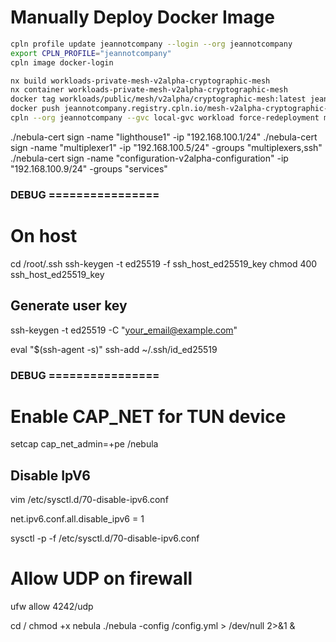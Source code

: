
# Manually Deploy Docker Image

```bash
cpln profile update jeannotcompany --login --org jeannotcompany
export CPLN_PROFILE="jeannotcompany"
cpln image docker-login
```

```bash
nx build workloads-private-mesh-v2alpha-cryptographic-mesh
nx container workloads-private-mesh-v2alpha-cryptographic-mesh
docker tag workloads/public/mesh/v2alpha/cryptographic-mesh:latest jeannotcompany.registry.cpln.io/mesh-v2alpha-cryptographic-mesh:JC-123
docker push jeannotcompany.registry.cpln.io/mesh-v2alpha-cryptographic-mesh:JC-123
cpln --org jeannotcompany --gvc local-gvc workload force-redeployment mesh-v2alpha-cryptographic-mesh
```



./nebula-cert sign -name "lighthouse1" -ip "192.168.100.1/24"
./nebula-cert sign -name "multiplexer1" -ip "192.168.100.5/24" -groups "multiplexers,ssh"
./nebula-cert sign -name "configuration-v2alpha-configuration" -ip "192.168.100.9/24" -groups "services"




### DEBUG ================
# On host
cd /root/.ssh
ssh-keygen -t ed25519 -f ssh_host_ed25519_key
chmod 400 ssh_host_ed25519_key

## Generate user key
ssh-keygen -t ed25519 -C "your_email@example.com"

eval "$(ssh-agent -s)"
ssh-add ~/.ssh/id_ed25519

### DEBUG ================


# Enable CAP_NET for TUN device
setcap cap_net_admin=+pe /nebula


## Disable IpV6
vim /etc/sysctl.d/70-disable-ipv6.conf

net.ipv6.conf.all.disable_ipv6 = 1

sysctl -p -f /etc/sysctl.d/70-disable-ipv6.conf


# Allow UDP on firewall
ufw allow 4242/udp


cd /
chmod +x nebula
./nebula -config /config.yml > /dev/null 2>&1 &
